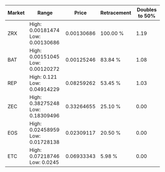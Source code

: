 | Market | Range | Price| Retracement | Doubles to 50% |
| --- | --- | --- | --- | --- |
| ZRX | High: 0.00181474<br />Low: 0.00130686 | 0.00130686 | 100.00 % | 1.19 |
| BAT | High: 0.00151045<br />Low: 0.00120272 | 0.00125246 | 83.84 % | 1.08 |
| REP | High: 0.121<br />Low: 0.04914229 | 0.08259262 | 53.45 % | 1.03 |
| ZEC | High: 0.38275248<br />Low: 0.18309496 | 0.33264655 | 25.10 % | 0.00 |
| EOS | High: 0.02458959<br />Low: 0.01728138 | 0.02309117 | 20.50 % | 0.00 |
| ETC | High: 0.07218746<br />Low: 0.0245 | 0.06933343 | 5.98 % | 0.00 |
